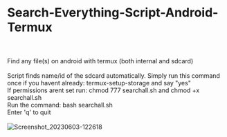 # Search-Everything-Script-Android-Termux<br><br>
Find any file(s) on android with termux (both internal and sdcard)<br><br>
Script finds name/id of the sdcard automatically. Simply run this command once if you havent already: termux-setup-storage and say "yes" <br>
If permissions arent set run: chmod 777 searchall.sh and chmod +x searchall.sh<br>
Run the command: bash searchall.sh<br>
Enter 'q' to quit<br><br>
![Screenshot_20230603-122618](https://github.com/lex81/Search-Everything-Script-Android-Termux/assets/68161611/5a6f44fd-3378-46eb-ae3d-26baa850e0c0)
